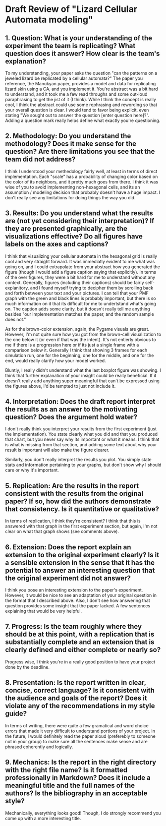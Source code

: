 # Draft Review of "Lizard Cellular Automata modeling"

## 1. Question:  What is your understanding of the experiment the team is replicating?  What question does it answer?  How clear is the team's explanation?
To my understanding, your paper asks the question "can the patterns on a jeweled lizard be replicated by a cellular automata?" The paper you reference, the Manukyan paper, provides a model and data for replicating lizard skin using a CA, and you implement it. You're abstract was a bit hard to understand, and it took me a few read throughs and some out-loud paraphrasing to get the jist of it (I think). While I think the concept is really cool, I think the abstract could use some rephrasing and rewording so that your overall question is clear. I would tend to favor being explicit, even stating "We sought out to answer the question [enter question here]?". Adding a question mark really helps define what exactly you're questioning.

## 2. Methodology: Do you understand the methodology?  Does it make sense for the question?  Are there limitations you see that the team did not address?
I think I understood your methedology fairly well, at least in terms of direct implementation. Each "scale" has a probability of changing color based on the color of its neighbors, and it pretty much goes from there. I think it was wise of you to avoid implementing non-hexagonal cells, and its an assumption / modeling decision that probably doesn't have a huge impact. I don't really see any limitations for doing things the way you did.

## 3. Results: Do you understand what the results are (not yet considering their interpretation)?  If they are presented graphically, are the visualizations effective?  Do all figures have labels on the axes and captions?
I think that visualizing your cellular automata in the hexagonal grid is really cool and very straight forward. It was immediatly evident to me what was going on, and I could extrapolate from your abstract how you generated the figure (though I would add a figure caption saying that explicitly). In terms of the over figures, they were a bit hard for me to understand without any context. Generally, figures (including their captions) should be fairly self-explanitory, and I found myself trying to decipher them by scrolling back and forth between your text and your pictures. I can tell that your PMF graph with the green and black lines is probably important, but there is so much information on it that its difficult for me to undertstand what's going on. The caption adds some clarity, but it doesn't really tell me anything besides "our implementation matches the paper, and the random sample does not."

As for the brown-color extension, again, the Pygame visuals are great. However, I'm not quite sure how you got from the brown-cell visualization to the one below it (or even if that was the intent). It's not entierly obvious to me if there is a progression here or if its just a single frame with a comparison below it. Generally I think that showing 3 frames for each simulation run, one for the beginning, one for the middle, and one for the end, would really clarify how your model worked.

Bluntly, I really didn't understand what the last boxplot figure was showing. I think that further explanation of your insight could be really beneficial. If it doesn't really add anything super meaningful that can't be expressed using the figures above, I'd be tempted to just not include it.

## 4. Interpretation: Does the draft report interpret the results as an answer to the motivating question?  Does the argument hold water?
I don't really think you interpret your results from the first experiment (just the implementation). You state clearly what you did and that you produced that chart, but you never say why its important or what it means. I think that is what is missing from that section, and adding some text about why your result is important will also make the figure clearer.

Similarly, you don't really interpret the results you plot. You simply state stats and information pertaining to your graphs, but don't show why I should care or why it's important.

## 5. Replication: Are the results in the report consistent with the results from the original paper?  If so, how did the authors demonstrate that consistency.  Is it quantitative or qualitative?
In terms of replication, I think they're consistent? I think that this is answered with that graph in the first experiment section, but again, I'm not clear on what that graph shows (see comments above).

## 6. Extension: Does the report explain an extension to the original experiment clearly?  Is it a sensible extension in the sense that it has the potential to answer an interesting question that the original experiment did not answer?
I think you pose an interesting extension to the paper's experiment. However, it would be nice to see an adaptation of your original question in the format that I described above. Also, I don't see how answering that question provides some insight that the paper lacked. A few sentences explaining that would be very helpful.

## 7. Progress: Is the team roughly where they should be at this point, with a replication that is substantially complete and an extension that is clearly defined and either complete or nearly so?
Progress wise, I think you're in a really good position to have your project done by the deadline.

## 8. Presentation: Is the report written in clear, concise, correct language?  Is it consistent with the audience and goals of the report?  Does it violate any of the recommendations in my style guide?
In terms of writing, there were quite a few gramatical and word choice errors that made it very difficult to understand portions of your project. In the future, I would definitely read the paper aloud (preferebly to someone not in your group) to make sure all the sentences make sense and are phrased coherently and logically.

## 9. Mechanics: Is the report in the right directory with the right file name?  Is it formatted professionally in Markdown?  Does it include a meaningful title and the full names of the authors?  Is the bibliography in an acceptable style? 
Mechanically, everything looks good! Though, I do strongly recommend you come up with a more interesting title.
